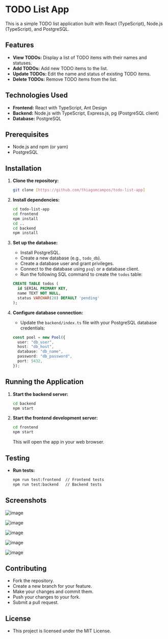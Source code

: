 # TODO List App

This is a simple TODO list application built with React (TypeScript), Node.js (TypeScript), and PostgreSQL.

## Features

- **View TODOs:** Display a list of TODO items with their names and statuses.
- **Add TODOs:** Add new TODO items to the list.
- **Update TODOs:** Edit the name and status of existing TODO items.
- **Delete TODOs:** Remove TODO items from the list.

## Technologies Used

- **Frontend:** React with TypeScript, Ant Design
- **Backend:** Node.js with TypeScript, Express.js, pg (PostgreSQL client)
- **Database:** PostgreSQL

## Prerequisites

- Node.js and npm (or yarn)
- PostgreSQL

## Installation

1.  **Clone the repository:**

    ```bash
    git clone [https://github.com/thiagomcampos/todo-list-app]
    ```

2.  **Install dependencies:**

    ```bash
    cd todo-list-app
    cd frontend
    npm install
    cd ..
    cd backend
    npm install
    ```

3.  **Set up the database:**

    - Install PostgreSQL.
    - Create a new database (e.g., `todo_db`).
    - Create a database user and grant privileges.
    - Connect to the database using `psql` or a database client.
    - Run the following SQL command to create the `todos` table:

    ```sql
    CREATE TABLE todos (
      id SERIAL PRIMARY KEY,
      name TEXT NOT NULL,
      status VARCHAR(20) DEFAULT 'pending'
    );
    ```

4.  **Configure database connection:**

    - Update the `backend/index.ts` file with your PostgreSQL database credentials:

    ```typescript
    const pool = new Pool({
      user: "db_user",
      host: "db_host",
      database: "db_name",
      password: "db_password",
      port: 5432,
    });
    ```

## Running the Application

1.  **Start the backend server:**

    ```bash
    cd backend
    npm start
    ```

2.  **Start the frontend development server:**

    ```bash
    cd frontend
    npm start
    ```

    This will open the app in your web browser.

## Testing

- **Run tests:**

  ```bash
  npm run test:frontend  // Frontend tests
  npm run test:backend   // Backend tests
  ```

## Screenshots

![image](https://github.com/user-attachments/assets/64ff3406-dd57-43d3-8173-cb7e49f55be7)

![image](https://github.com/user-attachments/assets/7244e41f-d466-47b1-9d35-a166e5e1b75e)

![image](https://github.com/user-attachments/assets/9230f8f3-f47c-445a-8d11-da808fbf9d56)

![image](https://github.com/user-attachments/assets/d60474aa-02cc-447d-8036-2ae9633d35e9)

![image](https://github.com/user-attachments/assets/bad6ecae-8d0e-4951-ab9a-5ca91e8bb32b)

## Contributing

- Fork the repository.
- Create a new branch for your feature.
- Make your changes and commit them.
- Push your changes to your fork.
- Submit a pull request.

## License

- This project is licensed under the MIT License.
